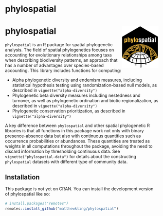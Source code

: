 
<!-- README.md is generated from README.Rmd. Please edit that file -->

# phylospatial

<!-- badges: start -->
<!-- badges: end -->

# phylospatial <a href="https://matthewkling.github.io/phylospatial/"><img src="man/figures/logo.png" align="right" height="139" /></a>

`phylospatial` is an R package for spatial phylogenetic analysis. The
field of spatial phylogenetics focuses on accounting for evolutionary
relationships among taxa when describing biodiversity patterns, an
approach that has a number of advantages over species-based accounting.
This library includes functions for computing:

- Alpha phylogenetic diversity and endemism measures, including
  statistical hypothesis testing using randomization-based null models,
  as described in `vignette("alpha-diversity")`
- Phylogenetic beta diversity measures including nestedness and
  turnover, as well as phylogenetic ordination and biotic
  regionalization, as described in `vignette("alpha-diversity")`
- Phylogenetic conservation prioritization, as described in
  `vignette("alpha-diversity")`

A key difference between `phylospatial` and other spatial phylogenetic R
libraries is that all functions in this package work not only with
binary presence-absence data but also with continuous quantities such as
occurrence probabilities or abundances. These quantities are treated as
weights in all computations throughout the package, avoiding the need to
discard information by thresholding continuous data. See
`vignette("phylospatial-data")` for details about the constructing
`phylospatial` datasets with different type of community data.

## Installation

This package is not yet on CRAN. You can install the development version
of phylospatial like so:

``` r
# install.packages("remotes")
remotes::install_github("matthewkling/phylospatial")
```
